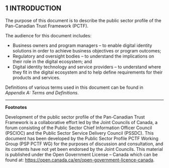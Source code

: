 
<a name="sec1"></a>

<div class="breaker"></div>

## 1 <a name="intro"></a>INTRODUCTION 

The purpose of this document is to describe the public sector profile of the Pan-Canadian Trust Framework (PCTF)<sup id="fnr-PCTF"><a href="#fn-PCTF" class="fnote"></a></sup>.

The audience for this document includes:
* Business owners and program managers – to enable digital identity solutions in order to achieve 
business objectives or program outcomes;
* Regulatory and oversight bodies – to understand the implications on their role in the digital ecosystem; and
* Digital identity technology and service providers – to understand where they fit in the digital ecosystem 
and to help define requirements for their products and services.

Definitions of various terms used in this document can be found in *Appendix A: Terms and Definitions*.

---
**Footnotes**

<a name="fn-PCTF" href="#fnr-PCTF" class="fn"></a> Development of the public sector profile of the Pan-Canadian Trust Framework is a 
  collaborative effort led by the Joint Councils of Canada, a forum consisting of the Public Sector Chief Information 
  Officer Council (PSCIOC) and the Public Sector Service Delivery Council (PSSDC). This document has been developed by 
  the Public Sector Profile PCTF Working Group (PSP PCTF WG) for the purposes of discussion and consultation, and its 
  contents have not yet been endorsed by the Joint Councils. This material is published under the Open Government License – 
  Canada which can be found at: https://open.canada.ca/en/open-government-licence-canada.
